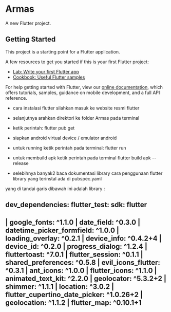 # Armas

A new Flutter project.

## Getting Started

This project is a starting point for a Flutter application.

A few resources to get you started if this is your first Flutter project:

- [Lab: Write your first Flutter app](https://flutter.dev/docs/get-started/codelab)
- [Cookbook: Useful Flutter samples](https://flutter.dev/docs/cookbook)

For help getting started with Flutter, view our
[online documentation](https://flutter.dev/docs), which offers tutorials,
samples, guidance on mobile development, and a full API reference.


- cara instalasi flutter silahkan masuk ke website resmi flutter
- selanjutnya arahkan direktori ke folder Armas pada terminal
- ketik perintah: 
    flutter pub get

- siapkan android virtual device / emulator android 
- untuk running ketik perintah pada terminal: 
    flutter run

- untuk membuild apk ketik perintah pada terminal
    flutter build apk --release

- selebihnya banyak2 baca dokumentasi library cara penggunaan flutter
library yang terinstal ada di pubspec.yaml

yang di tandai garis dibawah ini adalah library : 

dev_dependencies:
  flutter_test:
    sdk: flutter
------------------------------------------
|  google_fonts: ^1.1.0
|  date_field: ^0.3.0
|  datetime_picker_formfield: ^1.0.0
|  loading_overlay: ^0.2.1
|  device_info: ^0.4.2+4
|  device_id: ^0.2.0
|  progress_dialog: ^1.2.4
|  fluttertoast: ^7.0.1
|  flutter_session: ^0.1.1
|  shared_preferences: ^0.5.8
|  evil_icons_flutter: ^0.3.1
|  ant_icons: ^1.0.0
|  flutter_icons: ^1.1.0
|  animated_text_kit: ^2.2.0
|  geolocator: ^5.3.2+2
|  shimmer: ^1.1.1
|  location: ^3.0.2
|  flutter_cupertino_date_picker: ^1.0.26+2
|  geolocation: ^1.1.2
|  flutter_map: ^0.10.1+1
---------------------------------------------